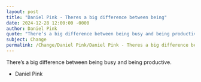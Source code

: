 ```yaml
---
layout: post
title: "Daniel Pink - Theres a big difference between being"
date: 2024-12-28 12:00:00 -0000
author: Daniel Pink
quote: "There’s a big difference between being busy and being productive."
subject: Change
permalink: /Change/Daniel Pink/Daniel Pink - Theres a big difference between being
---
```


There’s a big difference between being busy and being productive.

- Daniel Pink
